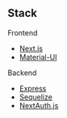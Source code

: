## Stack

Frontend

- [Next.js](https://nextjs.org/)
- [Material-UI](https://mui.com)

Backend

- [Express](https://expressjs.com)
- [Sequelize](https://sequelize.org)
- [NextAuth.js](https://next-auth.js.org)
